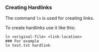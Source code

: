 ### Creating Hardlinks

The command `ln` is used for creating links.

To create hardlinks use it like this:

~~~~
ln <original-file> <link-location>
### For example
ln test.txt hardlink
~~~~

